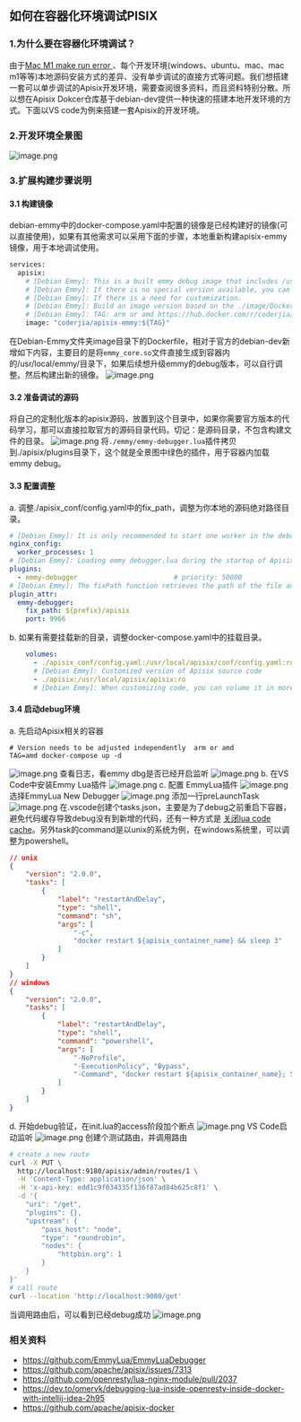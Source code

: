 ## 如何在容器化环境调试PISIX
### 1.为什么要在容器化环境调试？
由于[Mac M1 make run error ](https://github.com/apache/apisix/issues/7313)、每个开发环境(windows、ubuntu、mac、mac m1等等)本地源码安装方式的差异、没有单步调试的直接方式等问题。我们想搭建一套可以单步调试的Apisix开发环境，需要查阅很多资料，而且资料特别分散。所以想在Apisix Dokcer仓库基于debian-dev提供一种快速的搭建本地开发环境的方式。下面以VS code为例来搭建一套Apisix的开发环境。
### 2.开发环境全景图
![image.png](https://p6-juejin.byteimg.com/tos-cn-i-k3u1fbpfcp/e1115731c7bd44b8ab800c96de5a6ed2~tplv-k3u1fbpfcp-jj-mark:0:0:0:0:q75.image#?w=2166&h=902&e=png&b=fefcfc)
### 3.扩展构建步骤说明
#### 3.1 构建镜像
debian-emmy中的docker-compose.yaml中配置的镜像是已经构建好的镜像(可以直接使用)，如果有其他需求可以采用下面的步骤，本地重新构建apisix-emmy镜像，用于本地调试使用。
```dockerfile
services:
  apisix:
    # [Debian Emmy]: This is a built emmy debug image that includes /usr/local/emmy.so. 
    # [Debian Emmy]: If there is no special version available, you can use this version directly.
    # [Debian Emmy]: If there is a need for customization.
    # [Debian Emmy]: Build an image version based on the ./image/Dockerfile
    # [Debian Emmy]: TAG: arm or amd https://hub.docker.com/r/coderjia/apisix-emmy/tags
    image: "coderjia/apisix-emmy:${TAG}"
```
在Debian-Emmy文件夹image目录下的Dockerfile，相对于官方的debian-dev新增如下内容，主要目的是将`emmy_core.so`文件直接生成到容器内的/usr/local/emmy/目录下，如果后续想升级emmy的debug版本，可以自行调整。然后构建出新的镜像。
![image.png](https://p1-juejin.byteimg.com/tos-cn-i-k3u1fbpfcp/28c1e09877af422bac9a22d8697711ae~tplv-k3u1fbpfcp-jj-mark:0:0:0:0:q75.image#?w=1712&h=1728&e=png&b=101216)
#### 3.2 准备调试的源码
将自己的定制化版本的apisix源码，放置到这个目录中，如果你需要官方版本的代码学习，那可以直接拉取官方的源码目录代码。切记：是源码目录，不包含构建文件的目录。
![image.png](https://p6-juejin.byteimg.com/tos-cn-i-k3u1fbpfcp/86386ba88ef8455cb178f57d87a31dd4~tplv-k3u1fbpfcp-jj-mark:0:0:0:0:q75.image#?w=952&h=334&e=png&b=04080c)
将`./emmy/emmy-debugger.lua`插件拷贝到./apisix/plugins目录下，这个就是全景图中绿色的插件，用于容器内加载emmy debug。
#### 3.3 配置调整
a. 调整./apisix_conf/config.yaml中的fix_path，调整为你本地的源码绝对路径目录。
```yaml
# [Debian Emmy]: It is only recommended to start one worker in the debug environment.
nginx_config:
  worker_processes: 1
# [Debian Emmy]: Loading emmy debugger.lua during the startup of Apisix is the key to emmy dbg listening and hooking(fix path).
plugins:
  - emmy-debugger                        # priority: 50000
# [Debian Emmy]: The fixPath function retrieves the path of the file and "fixes" it to the path expected by VS Code.
plugin_attr:
  emmy-debugger:
    fix_path: ${prefix}/apisix
    port: 9966
```
b. 如果有需要挂载新的目录，调整docker-compose.yaml中的挂载目录。
```yaml
    volumes:
      - ./apisix_conf/config.yaml:/usr/local/apisix/conf/config.yaml:ro
      # [Debian Emmy]: Customized version of Apisix source code
      - ./apisix:/usr/local/apisix/apisix:ro
      # [Debian Emmy]: When customizing code, you can volume it in more directories.
```
#### 3.4 启动debug环境
a. 先启动Apisix相关的容器
```docker
# Version needs to be adjusted independently  arm or amd
TAG=amd docker-compose up -d
```
![image.png](https://p9-juejin.byteimg.com/tos-cn-i-k3u1fbpfcp/bed6ce4af3cb4959bc9f8227924bd8e1~tplv-k3u1fbpfcp-jj-mark:0:0:0:0:q75.image#?w=1922&h=218&e=png&b=01050b)
查看日志，看emmy dbg是否已经开启监听
![image.png](https://p9-juejin.byteimg.com/tos-cn-i-k3u1fbpfcp/6b2033beef334e42b7487efad259af5b~tplv-k3u1fbpfcp-jj-mark:0:0:0:0:q75.image#?w=1532&h=486&e=png&b=01050c)
b. 在VS Code中安装Emmy Lua插件
![image.png](https://p3-juejin.byteimg.com/tos-cn-i-k3u1fbpfcp/92383875ad134b2ebb64b492b60656d1~tplv-k3u1fbpfcp-jj-mark:0:0:0:0:q75.image#?w=950&h=150&e=png&b=0e1217)
c. 配置 EmmyLua插件
![image.png](https://p6-juejin.byteimg.com/tos-cn-i-k3u1fbpfcp/d91eff32757740ccb81e53406cf4e01e~tplv-k3u1fbpfcp-jj-mark:0:0:0:0:q75.image#?w=1044&h=488&e=png&b=04080c)
选择EmmyLua New Debugger
![image.png](https://p1-juejin.byteimg.com/tos-cn-i-k3u1fbpfcp/4b9e771a07b54ef5bd3a9776a2307d75~tplv-k3u1fbpfcp-jj-mark:0:0:0:0:q75.image#?w=1214&h=654&e=png&b=15181e)
添加一行preLaunchTask
![image.png](https://p9-juejin.byteimg.com/tos-cn-i-k3u1fbpfcp/f9633a9c201644b5a29aa17bf3cfa0a0~tplv-k3u1fbpfcp-jj-mark:0:0:0:0:q75.image#?w=1914&h=766&e=png&b=13151a)
在.vscode创建个tasks.json，主要是为了debug之前重启下容器，避免代码缓存导致debug没有到新增的代码，还有一种方式是 [关闭lua code cache](https://openresty-reference.readthedocs.io/en/latest/Directives/#lua_code_cache)。另外task的command是以unix的系统为例，在windows系统里，可以调整为powershell。
```json
// unix
{
    "version": "2.0.0",
    "tasks": [
        {
            "label": "restartAndDelay",
            "type": "shell",
            "command": "sh",
            "args": [
                "-c",
                "docker restart ${apisix_container_name} && sleep 3"
            ]
        }
    ]
}
// windows
{
    "version": "2.0.0",
    "tasks": [
        {
            "label": "restartAndDelay",
            "type": "shell",
            "command": "powershell",
            "args": [
                "-NoProfile",
                "-ExecutionPolicy", "Bypass",
                "-Command", "docker restart ${apisix_container_name}; Start-Sleep -Seconds 3"
            ]
        }
    ]
}
```
d. 开始debug验证，在init.lua的access阶段加个断点
![image.png](https://p6-juejin.byteimg.com/tos-cn-i-k3u1fbpfcp/3fc6f3be29814e019d18a3f669b3f7d8~tplv-k3u1fbpfcp-jj-mark:0:0:0:0:q75.image#?w=2626&h=1558&e=png&b=121418)
VS Code启动监听
![image.png](https://p9-juejin.byteimg.com/tos-cn-i-k3u1fbpfcp/04233b16c34d4d8caf235370c70cface~tplv-k3u1fbpfcp-jj-mark:0:0:0:0:q75.image#?w=4090&h=382&e=png&b=191c21)
创建个测试路由，并调用路由
```sh
# create a new route
curl -X PUT \
  http://localhost:9180/apisix/admin/routes/1 \
  -H 'Content-Type: application/json' \
  -H 'x-api-key: edd1c9f034335f136f87ad84b625c8f1' \
  -d '{
    "uri": "/get",
    "plugins": {},
    "upstream": {
        "pass_host": "node",
        "type": "roundrobin",
        "nodes": {
            "httpbin.org": 1
        }
    }
}'
# call route
curl --location 'http://localhost:9080/get'
```
当调用路由后，可以看到已经debug成功
![image.png](https://p1-juejin.byteimg.com/tos-cn-i-k3u1fbpfcp/5f526712d16c40068b189dda49feb910~tplv-k3u1fbpfcp-jj-mark:0:0:0:0:q75.image#?w=4476&h=1712&e=png&b=16191e)
### 相关资料
- https://github.com/EmmyLua/EmmyLuaDebugger
- https://github.com/apache/apisix/issues/7313
- https://github.com/openresty/lua-nginx-module/pull/2037
- https://dev.to/omervk/debugging-lua-inside-openresty-inside-docker-with-intellij-idea-2h95
- https://github.com/apache/apisix-docker
